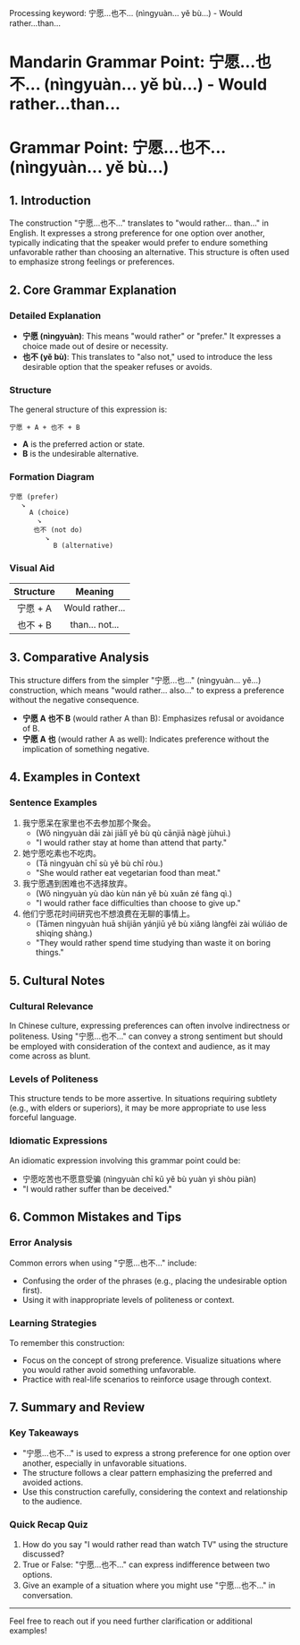 Processing keyword: 宁愿...也不... (nìngyuàn... yě bù...) - Would rather...than...
# Mandarin Grammar Point: 宁愿...也不... (nìngyuàn... yě bù...) - Would rather...than...
# Grammar Point: 宁愿...也不... (nìngyuàn... yě bù...)
## 1. Introduction
The construction "宁愿...也不..." translates to "would rather... than..." in English. It expresses a strong preference for one option over another, typically indicating that the speaker would prefer to endure something unfavorable rather than choosing an alternative. This structure is often used to emphasize strong feelings or preferences.
## 2. Core Grammar Explanation
### Detailed Explanation
- **宁愿 (nìngyuàn)**: This means "would rather" or "prefer." It expresses a choice made out of desire or necessity.
- **也不 (yě bù)**: This translates to "also not," used to introduce the less desirable option that the speaker refuses or avoids.
### Structure
The general structure of this expression is:
```
宁愿 + A + 也不 + B
```
- **A** is the preferred action or state.
- **B** is the undesirable alternative.
### Formation Diagram
```
宁愿 (prefer) 
   ↘
     A (choice)
       ↘
      也不 (not do)
         ↘
           B (alternative)
```
### Visual Aid
|      Structure      |         Meaning          |
|:-------------------:|:-----------------------:|
|    宁愿 + A        |    Would rather...      |
|    也不 + B        |     than... not...      |
## 3. Comparative Analysis
This structure differs from the simpler "宁愿...也..." (nìngyuàn... yě...) construction, which means "would rather... also..." to express a preference without the negative consequence. 
- **宁愿 A 也不 B** (would rather A than B): Emphasizes refusal or avoidance of B.
- **宁愿 A 也** (would rather A as well): Indicates preference without the implication of something negative.
## 4. Examples in Context
### Sentence Examples
1. 我宁愿呆在家里也不去参加那个聚会。
   - (Wǒ nìngyuàn dāi zài jiālǐ yě bù qù cānjiā nàgè jùhuì.)
   - "I would rather stay at home than attend that party."
2. 她宁愿吃素也不吃肉。
   - (Tā nìngyuàn chī sù yě bù chī ròu.)
   - "She would rather eat vegetarian food than meat."
3. 我宁愿遇到困难也不选择放弃。
   - (Wǒ nìngyuàn yù dào kùn nán yě bù xuǎn zé fàng qì.)
   - "I would rather face difficulties than choose to give up."
4. 他们宁愿花时间研究也不想浪费在无聊的事情上。
   - (Tāmen nìngyuàn huā shíjiān yánjiū yě bù xiǎng làngfèi zài wúliáo de shìqíng shàng.)
   - "They would rather spend time studying than waste it on boring things."
## 5. Cultural Notes
### Cultural Relevance
In Chinese culture, expressing preferences can often involve indirectness or politeness. Using "宁愿...也不..." can convey a strong sentiment but should be employed with consideration of the context and audience, as it may come across as blunt.
### Levels of Politeness
This structure tends to be more assertive. In situations requiring subtlety (e.g., with elders or superiors), it may be more appropriate to use less forceful language.
### Idiomatic Expressions
An idiomatic expression involving this grammar point could be:
- 宁愿吃苦也不愿意受骗 (nìngyuàn chī kǔ yě bù yuàn yì shòu piàn)
- "I would rather suffer than be deceived."
## 6. Common Mistakes and Tips
### Error Analysis
Common errors when using "宁愿...也不..." include:
- Confusing the order of the phrases (e.g., placing the undesirable option first).
- Using it with inappropriate levels of politeness or context.
### Learning Strategies
To remember this construction:
- Focus on the concept of strong preference. Visualize situations where you would rather avoid something unfavorable.
- Practice with real-life scenarios to reinforce usage through context.
## 7. Summary and Review
### Key Takeaways
- "宁愿...也不..." is used to express a strong preference for one option over another, especially in unfavorable situations.
- The structure follows a clear pattern emphasizing the preferred and avoided actions.
- Use this construction carefully, considering the context and relationship to the audience.
### Quick Recap Quiz
1. How do you say "I would rather read than watch TV" using the structure discussed?
2. True or False: "宁愿...也不..." can express indifference between two options.
3. Give an example of a situation where you might use "宁愿...也不..." in conversation.
---
Feel free to reach out if you need further clarification or additional examples!
